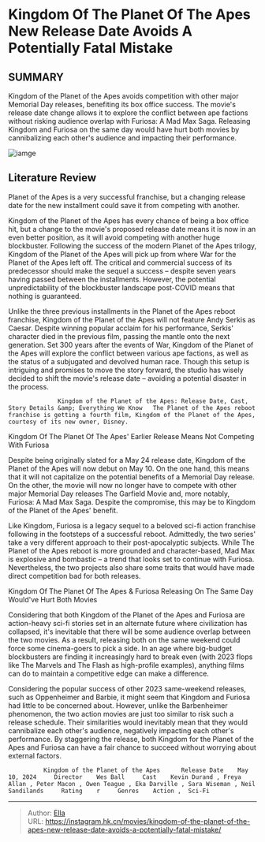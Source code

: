 # Kingdom Of The Planet Of The Apes  New Release Date Avoids A Potentially Fatal Mistake


## SUMMARY 



  Kingdom of the Planet of the Apes avoids competition with other major Memorial Day releases, benefiting its box office success.   The movie&#39;s release date change allows it to explore the conflict between ape factions without risking audience overlap with Furiosa: A Mad Max Saga.   Releasing Kingdom and Furiosa on the same day would have hurt both movies by cannibalizing each other&#39;s audience and impacting their performance.  

![iamge](https://static1.srcdn.com/wordpress/wp-content/uploads/2024/01/kingdomoftheplanetofapes.jpg)

## Literature Review

Planet of the Apes is a very successful franchise, but a changing release date for the new installment could save it from competing with another. 




Kingdom of the Planet of the Apes has every chance of being a box office hit, but a change to the movie&#39;s proposed release date means it is now in an even better position, as it will avoid competing with another huge blockbuster. Following the success of the modern Planet of the Apes trilogy, Kingdom of the Planet of the Apes will pick up from where War for the Planet of the Apes left off. The critical and commercial success of its predecessor should make the sequel a success – despite seven years having passed between the installments. However, the potential unpredictability of the blockbuster landscape post-COVID means that nothing is guaranteed.




Unlike the three previous installments in the Planet of the Apes reboot franchise, Kingdom of the Planet of the Apes will not feature Andy Serkis as Caesar. Despite winning popular acclaim for his performance, Serkis&#39; character died in the previous film, passing the mantle onto the next generation. Set 300 years after the events of War, Kingdom of the Planet of the Apes will explore the conflict between various ape factions, as well as the status of a subjugated and devolved human race. Though this setup is intriguing and promises to move the story forward, the studio has wisely decided to shift the movie&#39;s release date – avoiding a potential disaster in the process.

                  Kingdom of the Planet of the Apes: Release Date, Cast, Story Details &amp; Everything We Know   The Planet of the Apes reboot franchise is getting a fourth film, Kingdom of the Planet of the Apes, courtesy of its new owner, Disney.   


 Kingdom Of The Planet Of The Apes&#39; Earlier Release Means Not Competing With Furiosa 
         




Despite being originally slated for a May 24 release date, Kingdom of the Planet of the Apes will now debut on May 10. On the one hand, this means that it will not capitalize on the potential benefits of a Memorial Day release. On the other, the movie will now no longer have to compete with other major Memorial Day releases The Garfield Movie and, more notably, Furiosa: A Mad Max Saga. Despite the compromise, this may be to Kingdom of the Planet of the Apes&#39; benefit.

Like Kingdom, Furiosa is a legacy sequel to a beloved sci-fi action franchise following in the footsteps of a successful reboot. Admittedly, the two series&#39; take a very different approach to their post-apocalyptic subjects. While The Planet of the Apes reboot is more grounded and character-based, Mad Max is explosive and bombastic – a trend that looks set to continue with Furiosa. Nevertheless, the two projects also share some traits that would have made direct competition bad for both releases.



 Kingdom Of The Planet Of The Apes &amp; Furiosa Releasing On The Same Day Would&#39;ve Hurt Both Movies 
          




Considering that both Kingdom of the Planet of the Apes and Furiosa are action-heavy sci-fi stories set in an alternate future where civilization has collapsed, it&#39;s inevitable that there will be some audience overlap between the two movies. As a result, releasing both on the same weekend could force some cinema-goers to pick a side. In an age where big-budget blockbusters are finding it increasingly hard to break even (with 2023 flops like The Marvels and The Flash as high-profile examples), anything films can do to maintain a competitive edge can make a difference.

Considering the popular success of other 2023 same-weekend releases, such as Oppenheimer and Barbie, it might seem that Kingdom and Furiosa had little to be concerned about. However, unlike the Barbenheimer phenomenon, the two action movies are just too similar to risk such a release schedule. Their similarities would inevitably mean that they would cannibalize each other&#39;s audience, negatively impacting each other&#39;s performance. By staggering the release, both Kingdom for the Planet of the Apes and Furiosa can have a fair chance to succeed without worrying about external factors.




              Kingdom of the Planet of the Apes      Release Date    May 10, 2024     Director    Wes Ball     Cast    Kevin Durand , Freya Allan , Peter Macon , Owen Teague , Eka Darville , Sara Wiseman , Neil Sandilands     Rating    r     Genres    Action ,  Sci-Fi      


---

> Author: [Ella](https://instagram.hk.cn/)  
> URL: https://instagram.hk.cn/movies/kingdom-of-the-planet-of-the-apes-new-release-date-avoids-a-potentially-fatal-mistake/  

